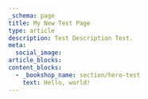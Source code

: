 ```yaml
---
_schema: page
title: My New Test Page
type: article
description: Test Description Test.
meta:
  social_image:
article_blocks:
content_blocks:
  - _bookshop_name: section/hero-test
    text: Hello, world!
---
```

